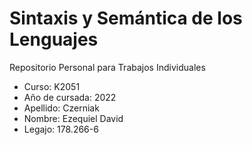 # Sintaxis y Semántica de los Lenguajes

Repositorio Personal para Trabajos Individuales
- Curso: K2051
- Año de cursada: 2022
- Apellido: Czerniak
- Nombre: Ezequiel David
- Legajo: 178.266-6
